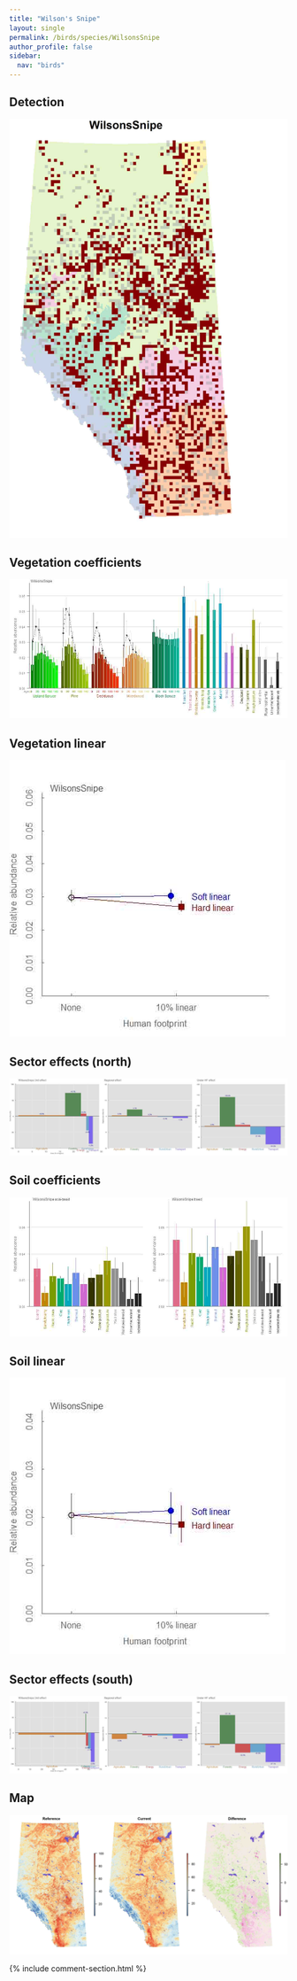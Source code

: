 ```yaml
---
title: "Wilson's Snipe"
layout: single
permalink: /birds/species/WilsonsSnipe
author_profile: false
sidebar:
  nav: "birds"
---
```


<h2>Detection</h2>

![](/assets/images/birds/WilsonsSnipe/det.jpg)

<h2>Vegetation coefficients</h2>

![](/assets/images/birds/WilsonsSnipe/veghf.jpg)

<h2>Vegetation linear</h2>

![](/assets/images/birds/WilsonsSnipe/lin-north.jpg)

<h2>Sector effects (north)</h2>

![](/assets/images/birds/WilsonsSnipe/sector-north.jpg)

<h2>Soil coefficients</h2>

![](/assets/images/birds/WilsonsSnipe/soilhf.jpg)

<h2>Soil linear</h2>

![](/assets/images/birds/WilsonsSnipe/lin-south.jpg)

<h2>Sector effects (south)</h2>

![](/assets/images/birds/WilsonsSnipe/sector-south.jpg)

<h2>Map</h2>

![](/assets/images/birds/WilsonsSnipe/map.jpg)

{% include comment-section.html %}
